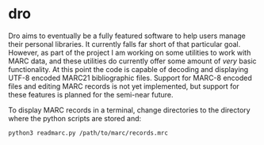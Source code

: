# dro

Dro aims to eventually be a fully featured software to help users manage their personal libraries. It currently falls far short of that particular goal. However, as part of the project I am working on some utilities to work with MARC data, and these utilities do currently offer some amount of *very* basic functionality. At this point the code is capable of decoding and displaying UTF-8 encoded MARC21 bibliographic files. Support for MARC-8 encoded files and editing MARC records is not yet implemented, but support for these features is planned for the semi-near future.

To display MARC records in a terminal, change directories to the directory where the python scripts are stored and:

```
python3 readmarc.py /path/to/marc/records.mrc
```
